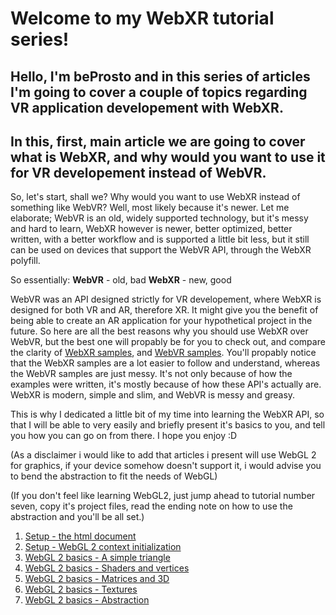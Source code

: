 # Welcome to my WebXR tutorial series!
## Hello, I'm beProsto and in this series of articles I'm going to cover a couple of topics regarding VR application developement with WebXR. 
## In this, first, main article we are going to cover what is WebXR, and why would you want to use it for VR developement instead of WebVR.

So, let's start, shall we?
Why would you want to use WebXR instead of something like WebVR? Well, most likely because it's newer.
Let me elaborate; WebVR is an old, widely supported technology, but it's messy and hard to learn, WebXR however is newer,
better optimized, better written, with a better workflow and is supported a little bit less, 
but it still can be used on devices that support the WebVR API, through the WebXR polyfill.

So essentially:
**WebVR** - old, bad
**WebXR** - new, good

WebVR was an API designed strictly for VR developement, where WebXR is designed for both VR and AR, therefore XR.
It might give you the benefit of being able to create an AR application for your hypothetical project in the future.
So here are all the best reasons why you should use WebXR over WebVR, but the best one will propably be for you to check out,
and compare the clarity of [WebXR samples](https://immersive-web.github.io/webxr-samples/), and [WebVR samples](https://webvr.info/samples/).
You'll propably notice that the WebXR samples are a lot easier to follow and understand, whereas the WebVR samples are just messy.
It's not only because of how the examples were written, it's mostly because of how these API's actually are.
WebXR is modern, simple and slim, and WebVR is messy and greasy.

This is why I dedicated a little bit of my time into learning the WebXR API, 
so that I will be able to very easily and briefly present it's basics to you, 
and tell you how you can go on from there.
I hope you enjoy :D

(As a disclaimer i would like to add that articles i present will use WebGL 2 for graphics, 
if your device somehow doesn't support it, i would advise you to bend the abstraction to fit the needs of WebGL)

(If you don't feel like learning WebGL2, just jump ahead to tutorial number seven, copy it's project files, read the ending note on how to use the abstraction and you'll be all set.)

1. [Setup - the html document](tutorial1)
2. [Setup - WebGL 2 context initialization](tutorial2)
3. [WebGL 2 basics - A simple triangle](tutorial3)
4. [WebGL 2 basics - Shaders and vertices](tutorial4)
5. [WebGL 2 basics - Matrices and 3D](tutorial5)
6. [WebGL 2 basics - Textures](tutorial4)
7. [WebGL 2 basics - Abstraction](tutorial4)
<!-- 5. [WebXR Initialization](tutorial5) --> 
<!-- 6. [A simple 3D WebXR scene](tutorial6) -->
<!-- 7. [Finding the controllers](tutorial7) -->
<!-- 8. [Reading the controllers' input](tutorial8) -->
<!-- 9. [Fun - making the player move around with thumbsticks](tutorial9) -->
<!-- 10. [Fun - playing with 3D physics](tutorial10) -->
<!-- 11. [Fun - playing with guns](tutorial11) -->
<!-- 12. [Fun - cutting objects in halves with katanas](tutorial12) -->
<!-- 13. [Fun - creating a simple multiplayer game](tutorial13) -->